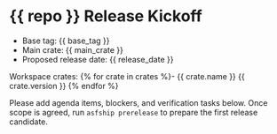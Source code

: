 # {{ repo }} Release Kickoff

- Base tag: {{ base_tag }}
- Main crate: {{ main_crate }}
- Proposed release date: {{ release_date }}

Workspace crates:
{% for crate in crates %}- {{ crate.name }} {{ crate.version }}
{% endfor %}

Please add agenda items, blockers, and verification tasks below. Once scope is agreed, run `asfship prerelease` to prepare the first release candidate.

